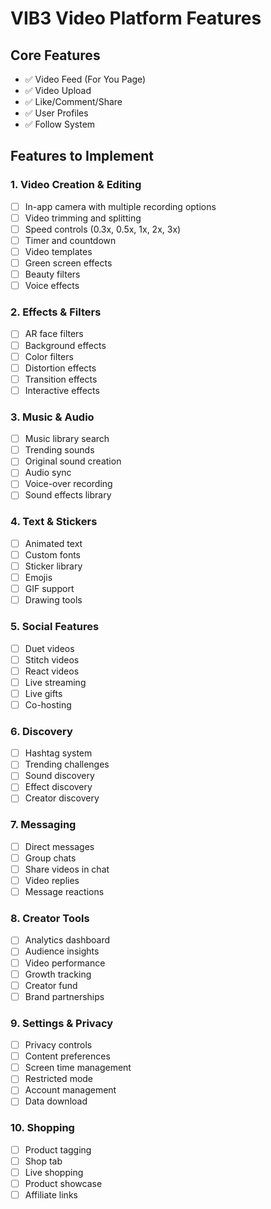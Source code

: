 # VIB3 Video Platform Features

## Core Features
- ✅ Video Feed (For You Page)
- ✅ Video Upload
- ✅ Like/Comment/Share
- ✅ User Profiles
- ✅ Follow System

## Features to Implement

### 1. Video Creation & Editing
- [ ] In-app camera with multiple recording options
- [ ] Video trimming and splitting
- [ ] Speed controls (0.3x, 0.5x, 1x, 2x, 3x)
- [ ] Timer and countdown
- [ ] Video templates
- [ ] Green screen effects
- [ ] Beauty filters
- [ ] Voice effects

### 2. Effects & Filters
- [ ] AR face filters
- [ ] Background effects
- [ ] Color filters
- [ ] Distortion effects
- [ ] Transition effects
- [ ] Interactive effects

### 3. Music & Audio
- [ ] Music library search
- [ ] Trending sounds
- [ ] Original sound creation
- [ ] Audio sync
- [ ] Voice-over recording
- [ ] Sound effects library

### 4. Text & Stickers
- [ ] Animated text
- [ ] Custom fonts
- [ ] Sticker library
- [ ] Emojis
- [ ] GIF support
- [ ] Drawing tools

### 5. Social Features
- [ ] Duet videos
- [ ] Stitch videos
- [ ] React videos
- [ ] Live streaming
- [ ] Live gifts
- [ ] Co-hosting

### 6. Discovery
- [ ] Hashtag system
- [ ] Trending challenges
- [ ] Sound discovery
- [ ] Effect discovery
- [ ] Creator discovery

### 7. Messaging
- [ ] Direct messages
- [ ] Group chats
- [ ] Share videos in chat
- [ ] Video replies
- [ ] Message reactions

### 8. Creator Tools
- [ ] Analytics dashboard
- [ ] Audience insights
- [ ] Video performance
- [ ] Growth tracking
- [ ] Creator fund
- [ ] Brand partnerships

### 9. Settings & Privacy
- [ ] Privacy controls
- [ ] Content preferences
- [ ] Screen time management
- [ ] Restricted mode
- [ ] Account management
- [ ] Data download

### 10. Shopping
- [ ] Product tagging
- [ ] Shop tab
- [ ] Live shopping
- [ ] Product showcase
- [ ] Affiliate links